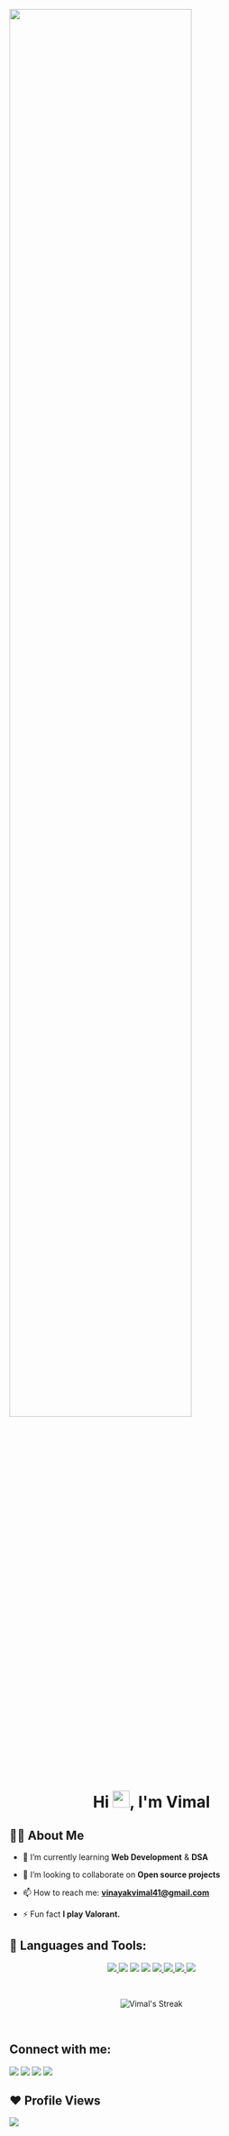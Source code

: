 <!--
**BlaZe-001/BlaZe-001** is a ✨ _special_ ✨ repository because its `README.md` (this file) appears on your GitHub profile.

Here are some ideas to get you started:

- 🔭 I’m currently working on ...
- 🌱 I’m currently learning ...
- 👯 I’m looking to collaborate on ...
- 🤔 I’m looking for help with ...
- 💬 Ask me about ...
- 📫 How to reach me: ...
- 😄 Pronouns: ...
- ⚡ Fun fact: ...
-->
<a href="#"><img width="80%" height="auto" src="https://i.imgur.com/iXuL1HG.png"/></a>

<h1 align="center">Hi <img src="https://raw.githubusercontent.com/MartinHeinz/MartinHeinz/master/wave.gif" width="30px">, I'm Vimal</h1>
<!-- <h3 align="center"></h3> -->

## 🙋‍♂️ About Me

- 🌱 I’m currently learning **Web Development** & **DSA**

- 👯 I’m looking to collaborate on **Open source projects**

- 📫 How to reach me: **vinayakvimal41@gmail.com**

- ⚡ Fun fact **I play Valorant.**

## 🚀 Languages and Tools:

<p align="center"> 
    <a href="https://isocpp.org/" target="_blank"> <img src="https://img.icons8.com/color/48/000000/c-plus-plus-logo.png"/> </a>
    <a target="_blank"> <img src="https://img.icons8.com/color/48/000000/c-programming.png"/> </a>
    <img src="https://img.icons8.com/external-tal-revivo-shadow-tal-revivo/40/external-html-5-is-a-software-solution-stack-that-defines-the-properties-and-behaviors-of-web-page-logo-shadow-tal-revivo.png"/>
    <img src="https://img.icons8.com/color/48/000000/css3.png"/>
    <a href="https://getbootstrap.com/" target="_blank"><img src="https://img.icons8.com/color/48/000000/bootstrap.png"/>
    <a href="https://git-scm.com/" target="_blank"> <img src="https://img.icons8.com/color/48/000000/git.png"/>
    <a href="https://github.com/" target="_blank"> <img src="https://img.icons8.com/nolan/55/github.png"/>
    <a href="https://code.visualstudio.com/" target="_blank"> <img src="https://img.icons8.com/fluency/48/000000/visual-studio-code-2019.png"/>
</p>

<br/>

<p align="center">
    <a>
        <img alt="Vimal's Streak" src="https://github-readme-streak-stats.herokuapp.com?user=BlaZe-001&theme=blueberry_duo&date_format=j%20M%5B%20Y%5D"/>
    </a>
</p>

<br/>

## Connect with me:

<p align="left">

<a href = "https://www.linkedin.com/in/vimal-vinayak-6485b9208/"><img src="https://img.icons8.com/fluent/48/000000/linkedin.png"/></a>
<a href = "https://www.facebook.com/vimal.vinayak000"><img src="https://img.icons8.com/fluency/48/000000/facebook-new.png"/></a>
<a href = "https://www.instagram.com/vimalvinayak/"><img src="https://img.icons8.com/fluent/48/000000/instagram-new.png"/></a>
<a href = "https://twitter.com/itsVimalVinayak"><img src="https://img.icons8.com/fluent/48/000000/twitter.png"/></a>

</p>

## ❤ Profile Views

<a>
    <img src="https://komarev.com/ghpvc/?username=BlaZe-001">
</a>
